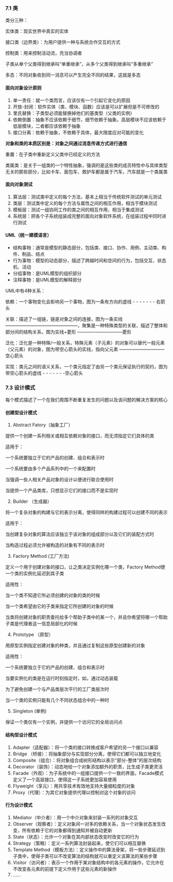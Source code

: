  ### 7.1 类
类分三种：

实体类：现实世界中真实的实体

接口类（边界类）：为用户提供一种与系统合作交互的方式

控制类：用来控制活动流，充当协调者

子类从单个父类得到继承叫“单重继承”，从多个父类得到继承叫“多重继承”

多态：不同对象收到同一消息可以产生完全不同的结果，这就是多态

#### 面向对象设计原则
1. 单一责任：就一个类而言，应该仅有一个引起它变化的原因
2. 开放-封闭：软件实体（类、模块、函数）应该是可以扩展但是不可修改的
3. 里氏替换：子类型必须能替换掉他们的基类型（父类的实例）
4. 依赖倒置：抽象不应该依赖于细节，细节依赖于抽象。高层模块不应该依赖于低层模块，二者都应该依赖于抽象
5. 接口分离：依赖于抽象，不依赖于具体，最大限度应对可能的变化

**对象和类的本质区别是：对象之间通过消息传递方式进行通信**

重置：在子类中重新定义父类中已经定义的方法

类属类：是关于一组类的一个特性抽象，强调的是这些类的成员特性中与具体类型无关的那些部分，比如卡车、面包车、救护车都是属于汽车，汽车就是一个类属类

#### 面向对象测试
1. 算法层：测试类中定义的每个方法，基本上相当于传统软件测试的单元测试
2. 类层：测试类中定义的每个方法与属性之间的相互作用，相当于模块测试
3. 模板层：测试一组协同工作的类之间的相互作用，相当于集成测试
4. 系统层：把各个子系统组装成完整的面向对象软件系统，在组装过程中同时进行测试

#### UML（统一建模语言）

* 结构事物：通常是模型的静态部分，包括类、接口、协作、用例、主动类、构件、制品、结点
* 行为事物：模型的动态部分，描述了跨越时间和空间的行为，包括交互、状态机、活动
* 分组事物：是UML模型的组织部分
* 注释事物：是UML模型的解释部分

UML中有4种关系：

依赖：一个事物变化会影响另一个事物，图为一条有方向的虚线 - - - - - - - 右箭头

关联：描述了一组链，链是对象之间的连接，图为一条实线 ————————————————，聚集是一种特殊类型的关联，描述了整体和部分间的结构关系，图为实线+菱形 ——————————菱形

泛化：泛化是一种特殊/一般关系，特殊元素（子元素）的对象可以替代一般元素（父元素）的对象，图为带空心箭头的实线，指向父元素 ——————————空心箭头

实现：类元之间的语义关系，一个类元指定了由另一个类元保证执行的契约，图为带空心箭头的虚线 - - - - - - -空心箭头

### 7.3 设计模式

每个模式描述了一个在我们周围不断重复发生的问题以及该问题的解决方案的核心

#### 创建型设计模式

1. Abstract Fatory（抽象工厂）

提供一个创建一系列相关或相互依赖对象的接口，而无须指定它们具体的类

适用于：

一个系统要独立于它的产品的创建、组合和表示时

一个系统要由多个产品系列中的一个来配置时

当强调一些人相关产品对象的设计以便进行联合使用时

当提供一个产品类库，只想显示它们的接口而不是实现时

2. Builder （生成器）

将一个复杂对象的构建与它的表示分离，使得同样的构建过程可以创建不同的表示

适用于：

当创建复杂对象的算法应该独立于该对象的组成部分以及它们的装配方式时

当构造过程必须允许被构造的对象有不同的表示时

3. Factory Method (工厂方法)

定义一个用于创建对象的接口，让之类决定实例化哪一个类，Factory Method使一个类的实例化延迟到其子类

适用性：

当一个类不知道它所必须创建的对象的类的时候

当一个类希望由它的子类来指定它所创建的对象的时候

当类将创建对象的职责委托给多个帮助子类中的某一个，并且你希望将哪一个帮助子类是代理者这一信息局部化的时候

4. Prototype （原型）

用原型实例指定创建对象的种类，并且通过复制这些原型创建新的对象

适用性：

一个系统要独立于它的产品的创建、组合和表示时

当要实例化的类是在运行时刻指定时，如，通过动态装载

为了避免创建一个与产品类层次平行的工厂类层次时

当一个类的实例只能有几个不同状态组合中的一种时

5. Singleton (单例)

保证一个类仅有一个实例，并提供一个访问它的全局访问点

#### 结构型设计模式

1. Adapter（适配器）：将一个类的接口转换成客户希望的另一个接口以兼容
2. Bridge （桥接）：将抽象部分与实现部分分离，使得它们都可以独立地变化
3. Composite（组合）：将对象组合成树形结构以表示“部分-整体”的层次结构
4. Decorator（装饰）：动态地给一个对象添加额外的职责，比生成子类更灵活
5. Facade（外观）：为子系统中的一组接口提供一个一致的界面，Facade模式定义了一个高层接口，使得这一子系统更加容易使用
6. Flyweight（享元）：用共享技术有效地支持大量细粒度的对象
7. Proxy（代理）：为其它对象提供代理以控制对这个对象的访问

#### 行为设计模式

1. Mediator（中介者）：用一个中介对象来封装一系列的对象交互
2. Observer（观察者）：定义对象间一对多的依赖关系，当一个对象状态发生改变，所有依赖于它的对象都得到通知并被自动更新
3. State（状态）：允许一个对象在其内部状态改变时改变它的行为
4. Strategy（策略）：定义一系列算法封装起来，使它们可以相互替换
5. Template Method（模板方法）：定义操作中的算法骨架，将一些步骤延迟到子类中，使得子类可以不改变算法的结构就可以重定义该算法的某些步骤
6. Visitor（访问者）：表示一个作用于某对象结构中的各元素的操作，它允许在不改变各元素的前提下定义作用于这些元素的新操作
7. ……

